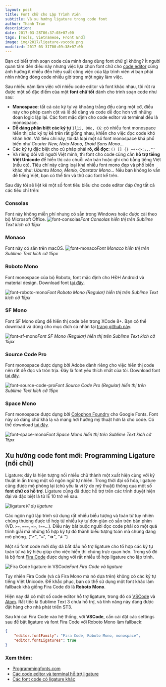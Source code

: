 ```yaml
---
layout: post
title: Font chữ cho Lập Trình Viên
subtitle: Và xu hướng ligature trong code font
author: Thanh Tran
description:
date: 2017-03-28T06:37:03+07:00
tags: [Tools, Vietnamese, Front End]
image: img/2017/ligature-vscode.png
modified: 2017-03-31T00:09:38+07:00
---
```


Bạn có biết trình soạn code của mình đang dùng font chữ gì không? Ít người quan tâm đến điều này nhưng việc lựa chọn font chữ cho [code editor](https://en.wikipedia.org/wiki/Source_code_editor) cũng ảnh hưởng ít nhiều đến hiệu suất công việc của lập trình viên vì bạn phải nhìn những dòng code nhiều giờ trong một ngày làm việc.

Sau nhiều năm làm việc với nhiều code editor và font khác nhau, tôi rút ra được một số đặc điểm của một **font chữ tốt** dành cho trình soạn code như sau:

- **Monospace**: tất cả các ký tự và khoảng trắng đều cùng một cỡ, điều này cho phép canh cột và lề dễ dàng và code dễ đọc hơn với những đoạn logic lặp lại. Các font mặc định cho code editor và terminal đều là monospace.
- **Dễ dàng phân biệt các ký tự** `Il1i, 0Oo, CG`: có nhiều font monospace hiển thị các ký tự kể trên rất giống nhau, khiến cho việc đọc code khó khăn hơn. Với tiêu chí này, tôi đã loại một số font monospace khá phổ biến như _Courier New, Noto Mono, Droid Sans Mono..._
- Các ký tự đặc biệt cho cú pháp phải **rõ, dễ đọc**: `() [] {} =+-<>:;,."'`
- Và riêng đối với người Việt mình, thì font cho code cũng cần **hỗ trợ tiếng Việt Unicode** để hiển thị các chuỗi văn bản hoặc ghi chú bằng tiếng Việt (nếu có). Tiêu chí này cũng loại khá nhiều font mono đẹp và phổ biến khác như: _Ubuntu Mono, Menlo, Operator Mono..._ Nếu bạn không lo vấn đề tiếng Việt, bạn có thể tìm và thử các font kể trên.

Sau đây tôi sẽ liệt kê một số font tiêu biểu cho code editor đáp ứng tất cả các tiêu chí trên:

### Consolas
Font này không miễn phí nhưng có sẵn trong Windows hoặc được cài theo bộ Microsoft Office.
![font-consolas](/img/2017/font-consolas.png)_Font Consolas hiển thị trên Sublime Text kích cỡ 15px_

### Monaco
Font này có sẵn trên macOS.
![font-monaco](/img/2017/font-monaco.png)_Font Monaco hiển thị trên Sublime Text kích cỡ 15px_

### Roboto Mono
Font monospace của bộ Roboto, font mặc định cho HĐH Android và material design. Download font [tại đây](https://github.com/google/fonts/tree/master/apache/robotomono).

![font-roboto-mono](/img/2017/font-roboto-mono.png)_Font Roboto Mono (Regular) hiển thị trên Sublime Text kích cỡ 15px_

### SF Mono
Font SF Mono dùng để hiển thị code bên trong XCode 8+. Bạn có thể download và dùng cho mục đích cá nhân tại [trang github này](https://github.com/muhasturk/SFMono).

![font-sf-mono](/img/2017/font-sf-mono.png)_Font SF Mono (Regular) hiển thị trên Sublime Text kích cỡ 15px_

### Source Code Pro
Font monospace được dựng bởi Adobe dành riêng cho việc hiển thị code nên rất dễ đọc và tròn trịa. Đây là font yêu thích nhất của tôi. Download font [tại đây](https://github.com/adobe-fonts/source-code-pro).

![font-source-code-pro](/img/2017/font-source-code-pro.png)_Font Source Code Pro (Regular) hiển thị trên Sublime Text kích cỡ 15px_

### Space Mono
Font monospace được dựng bởi [Colophon Foundry](https://medium.com/google-design/introducing-space-mono-a-new-monospaced-typeface-by-colophon-foundry-for-google-fonts-84367eac6dfb#.ck1mpvy6z) cho Google Fonts. Font này có dáng chữ khá lạ và mang hơi hướng mỹ thuật hơn là cho code. Có thể download [tại đây](https://github.com/googlefonts/spacemono).

![font-space-mono](/img/2017/font-space-mono.png)_Font Space Mono hiển thị trên Sublime Text kích cỡ 15px_

## Xu hướng code font mới: Programming Ligature (nối chữ)

Ligature: đây là hiện tượng nối nhiều chữ thành một xuất hiện cùng với kỹ thuật in ấn trong một số ngôn ngữ tự nhiên. Trong thời đại số hóa, ligature cũng được mô phỏng lại (chủ yếu là vì lý do mỹ thuật) thông qua một số **font chữ có hỗ trợ**. Ligature cũng đã được hỗ trợ trên các trình duyệt hiện đại và đặc biệt là từ IE 10 trở về sau.

![ligature](/img/2017/ligature-drawing.svg)_Ví dụ ligature_

Các ngôn ngữ lập trình sử dụng rất nhiều biểu tượng và toán tử tuy nhiên chúng thường được tổ hợp từ nhiều ký tự đơn giản có sẵn trên bàn phím (VD. `>=`, `===`, `=>`, `!==`...). Điều này bắt buộc người đọc code phải có một quá trình giải mã những tổ hợp ký tự đó thành biểu tượng toán mà chúng đang mô phỏng. ("≥", "≡", "⇒", "≢")

Một số font code mới đây đã bắt đầu hỗ trợ ligature cho tổ hợp các ký tự toán tử và ký hiệu giúp cho việc hiển thị chúng trực quan hơn. Trong số đó là bộ font [Fira Code](https://github.com/tonsky/FiraCode) được dựng với rất nhiều tổ hợp ligature cho lập trình.

![Fira Code ligature in VSCode](/img/2017/ligature-vscode.png)_Font Fira Code và ligature_

Tuy nhiên Fira Code (và cả Fira Mono mà nó dựa trên) không có các ký tự tiếng Việt Unicode. Để khắc phục, bạn có thể sử dụng một font khác làm fallback khá giống Fira Code đó là **Roboto Mono**.

Hiện nay đã có một số code editor hỗ trợ ligature, trong đó có [VSCode](https://code.visualstudio.com/) và [Atom](https://atom.io/). Rất tiếc là Sublime Text 3 chưa hỗ trợ, và tính năng này đang được đặt hàng cho nhà phát triển ST3.

Sau khi cài Fira Code vào hệ thống, với **VSCode**, cần cài đặt các settings sau để bật ligature và font Fira Code với Roboto Mono làm fallback:

```json
{
    "editor.fontFamily": "Fira Code, Roboto Mono, monospace",
    "editor.fontLigatures": true
}
```

### Xem thêm:

- [Programmingfonts.com](http://app.programmingfonts.org/#firacode)
- [Các code editor và terminal hỗ trợ ligature](https://github.com/tonsky/FiraCode#editor-support)
- [Các font code có ligature khác](https://github.com/tonsky/FiraCode#alternatives)

